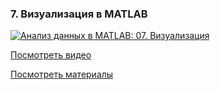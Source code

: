 ### 7. Визуализация в MATLAB

[![Анализ данных в MATLAB: 07. Визуализация](http://img.youtube.com/vi/BZXTysdoC7I/mqdefault.jpg)](http://www.youtube.com/watch?v=BZXTysdoC7I)

[Посмотреть видео](http://www.youtube.com/watch?v=BZXTysdoC7I)

[Посмотреть материалы](https://github.com/ETMC-Exponenta/Data-Analysis-in-MATLAB-2018/blob/master/7_Visualization/vis_data.pdf)
